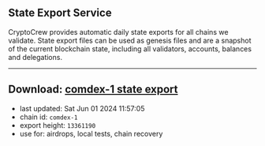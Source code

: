 ## State Export Service
CryptoCrew provides automatic daily state exports for all chains we validate. State export files can be used as genesis files and are a snapshot of the current blockchain state, including all validators, accounts, balances and delegations.

---
**Download: [comdex-1 state export](https://dl-eu2.ccvalidators.com/SERVICE/comdex/comdex-1_export_13361190.json)**
---

- last updated: Sat Jun 01 2024 11:57:05
- chain id: `comdex-1`
- export height: `13361190`
- use for: airdrops, local tests, chain recovery
